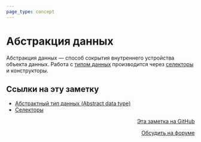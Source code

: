 ```yaml
---
page_type: concept
---
```

# Абстракция данных

Абстракция данных — способ сокрытия внутреннего устройства объекта данных. Работа с [типом данных](20221023123217.md) производится через [селекторы](20221122202116.md) и конструкторы.






## Ссылки на эту заметку

* [Абстрактный тип данных (Abstract data type)](20221023123217.md)
* [Селекторы](20221122202116.md)


<p v-pre style="text-align: right">
  <a href="https://github.com/Kverde/algorithms/blob/main/source/20221122202246.md" target="_blank">
  Эта заметка на GitHub
  </a>
</p>



<p v-pre style="text-align: right">
  <a href="https://discourse.comtext.space/new-topic?title=%D0%90%D0%B1%D1%81%D1%82%D1%80%D0%B0%D0%BA%D1%86%D0%B8%D1%8F%20%D0%B4%D0%B0%D0%BD%D0%BD%D1%8B%D1%85&body=&category=algorithm" target="_blank">
  Обсудить на форуме
  </a>
</p>
